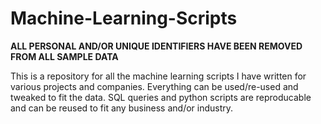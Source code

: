 # Machine-Learning-Scripts

**ALL PERSONAL AND/OR UNIQUE IDENTIFIERS HAVE BEEN REMOVED FROM ALL SAMPLE DATA**  

This is a repository for all the machine learning scripts I have written for various projects and companies. Everything can be used/re-used and tweaked to fit the data. SQL queries and python scripts are reproducable and can be reused to fit any business and/or industry.
